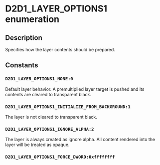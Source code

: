 # D2D1_LAYER_OPTIONS1 enumeration

## Description

Specifies how the layer contents should be prepared.

## Constants

### `D2D1_LAYER_OPTIONS1_NONE:0`

Default layer behavior. A premultiplied layer target is pushed and its contents are cleared to transparent black.

### `D2D1_LAYER_OPTIONS1_INITIALIZE_FROM_BACKGROUND:1`

 The layer is not cleared to transparent black.

### `D2D1_LAYER_OPTIONS1_IGNORE_ALPHA:2`

 The layer is always created as ignore alpha. All content rendered into the layer will be treated as opaque.

### `D2D1_LAYER_OPTIONS1_FORCE_DWORD:0xffffffff`